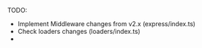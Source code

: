 TODO: 

- Implement Middleware changes from v2.x (express/index.ts)
- Check loaders changes (loaders/index.ts)
- 